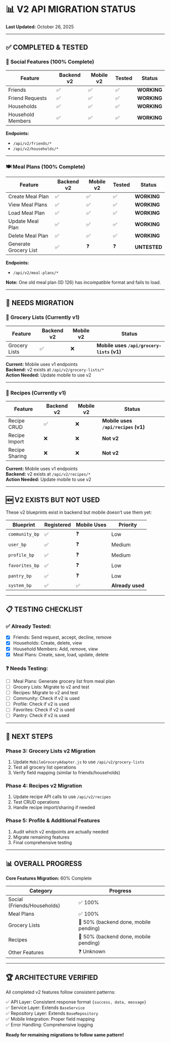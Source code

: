 # 📊 V2 API MIGRATION STATUS

**Last Updated:** October 26, 2025

---

## ✅ **COMPLETED & TESTED**

### 🤝 **Social Features** (100% Complete)
| Feature | Backend v2 | Mobile v2 | Tested | Status |
|---------|------------|-----------|--------|--------|
| Friends | ✅ | ✅ | ✅ | **WORKING** |
| Friend Requests | ✅ | ✅ | ✅ | **WORKING** |
| Households | ✅ | ✅ | ✅ | **WORKING** |
| Household Members | ✅ | ✅ | ✅ | **WORKING** |

**Endpoints:**
- `/api/v2/friends/*`
- `/api/v2/households/*`

---

### 🍽️ **Meal Plans** (100% Complete)
| Feature | Backend v2 | Mobile v2 | Tested | Status |
|---------|------------|-----------|--------|--------|
| Create Meal Plan | ✅ | ✅ | ✅ | **WORKING** |
| View Meal Plans | ✅ | ✅ | ✅ | **WORKING** |
| Load Meal Plan | ✅ | ✅ | ✅ | **WORKING** |
| Update Meal Plan | ✅ | ✅ | ✅ | **WORKING** |
| Delete Meal Plan | ✅ | ✅ | ✅ | **WORKING** |
| Generate Grocery List | ✅ | ❓ | ❓ | **UNTESTED** |

**Endpoints:**
- `/api/v2/meal-plans/*`

**Note:** One old meal plan (ID 126) has incompatible format and fails to load.

---

## 🔄 **NEEDS MIGRATION**

### 🛒 **Grocery Lists** (Currently v1)
| Feature | Backend v2 | Mobile v2 | Status |
|---------|------------|-----------|--------|
| Grocery Lists | ✅ | ❌ | **Mobile uses `/api/grocery-lists` (v1)** |

**Current:** Mobile uses v1 endpoints  
**Backend:** v2 exists at `/api/v2/grocery-lists/*`  
**Action Needed:** Update mobile to use v2

---

### 📖 **Recipes** (Currently v1)
| Feature | Backend v2 | Mobile v2 | Status |
|---------|------------|-----------|--------|
| Recipe CRUD | ✅ | ❌ | **Mobile uses `/api/recipes` (v1)** |
| Recipe Import | ❌ | ❌ | **Not v2** |
| Recipe Sharing | ❌ | ❌ | **Not v2** |

**Current:** Mobile uses v1 endpoints  
**Backend:** v2 exists at `/api/v2/recipes/*`  
**Action Needed:** Update mobile to use v2

---

## 🆕 **V2 EXISTS BUT NOT USED**

These v2 blueprints exist in backend but mobile doesn't use them yet:

| Blueprint | Registered | Mobile Uses | Priority |
|-----------|------------|-------------|----------|
| `community_bp` | ✅ | ❓ | Low |
| `user_bp` | ✅ | ❓ | Medium |
| `profile_bp` | ✅ | ❓ | Medium |
| `favorites_bp` | ✅ | ❓ | Low |
| `pantry_bp` | ✅ | ❓ | Low |
| `system_bp` | ✅ | ✅ | **Already used** |

---

## 📋 **TESTING CHECKLIST**

### ✅ **Already Tested:**
- [x] Friends: Send request, accept, decline, remove
- [x] Households: Create, delete, view
- [x] Household Members: Add, remove, view
- [x] Meal Plans: Create, save, load, update, delete

### ❓ **Needs Testing:**
- [ ] Meal Plans: Generate grocery list from meal plan
- [ ] Grocery Lists: Migrate to v2 and test
- [ ] Recipes: Migrate to v2 and test
- [ ] Community: Check if v2 is used
- [ ] Profile: Check if v2 is used
- [ ] Favorites: Check if v2 is used
- [ ] Pantry: Check if v2 is used

---

## 🎯 **NEXT STEPS**

### **Phase 3: Grocery Lists v2 Migration**
1. Update `MobileGroceryAdapter.js` to use `/api/v2/grocery-lists`
2. Test all grocery list operations
3. Verify field mapping (similar to friends/households)

### **Phase 4: Recipes v2 Migration**
1. Update recipe API calls to use `/api/v2/recipes`
2. Test CRUD operations
3. Handle recipe import/sharing if needed

### **Phase 5: Profile & Additional Features**
1. Audit which v2 endpoints are actually needed
2. Migrate remaining features
3. Final comprehensive testing

---

## 📊 **OVERALL PROGRESS**

**Core Features Migration:** 60% Complete

| Category | Progress |
|----------|----------|
| Social (Friends/Households) | ✅ 100% |
| Meal Plans | ✅ 100% |
| Grocery Lists | 🔄 50% (backend done, mobile pending) |
| Recipes | 🔄 50% (backend done, mobile pending) |
| Other Features | ❓ Unknown |

---

## 🏆 **ARCHITECTURE VERIFIED**

All completed v2 features follow consistent patterns:

✅ API Layer: Consistent response format `{success, data, message}`  
✅ Service Layer: Extends `BaseService`  
✅ Repository Layer: Extends `BaseRepository`  
✅ Mobile Integration: Proper field mapping  
✅ Error Handling: Comprehensive logging  

**Ready for remaining migrations to follow same pattern!**
